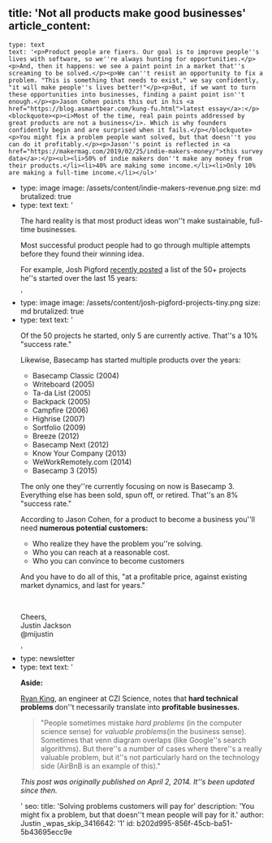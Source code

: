 title: 'Not all products make good businesses'
article_content:
  -
    type: text
    text: '<p>Product people are fixers. Our goal is to improve people''s lives with software, so we''re always hunting for opportunities.</p><p>And, then it happens: we see a paint point in a market that''s screaming to be solved.</p><p>We can''t resist an opportunity to fix a problem. "This is something that needs to exist," we say confidently, "it will make people''s lives better!"</p><p>But, if we want to turn these opportunities into businesses, finding a paint point isn''t enough.</p><p>Jason Cohen points this out in his <a href="https://blog.asmartbear.com/kung-fu.html">latest essay</a>:</p><blockquote><p><i>Most of the time, real pain points addressed by great products are not a business</i>. Which is why founders confidently begin and are surprised when it fails.</p></blockquote><p>You might fix a problem people want solved, but that doesn''t you can do it profitably.</p><p>Jason''s point is reflected in <a href="https://makermag.com/2019/02/25/indie-makers-money/">this survey data</a>:</p><ul><li>50% of indie makers don''t make any money from their products.</li><li>40% are making some income.</li><li>Only 10% are making a full-time income.</li></ul>'
  -
    type: image
    image: /assets/content/indie-makers-revenue.png
    size: md
    brutalized: true
  -
    type: text
    text: '<p>The hard reality is that most product ideas won''t make sustainable, full-time businesses.</p><p>Most successful product people had to go through multiple attempts before they found their winning idea.</p><p>For example, Josh Pigford <a href="https://joshpigford.com/projects">recently posted</a> a list of the 50+ projects he''s started over the last 15 years:</p>'
  -
    type: image
    image: /assets/content/josh-pigford-projects-tiny.png
    size: md
    brutalized: true
  -
    type: text
    text: '<p>Of the 50 projects he started, only 5 are currently active. That''s a 10% "success rate."</p><p>Likewise, Basecamp has started multiple products over the years:</p><ul><li>Basecamp Classic (2004)<br></li><li>Writeboard (2005)</li><li>Ta-da List (2005)</li><li>Backpack (2005)</li><li>Campfire (2006)</li><li>Highrise (2007)</li><li>Sortfolio (2009)</li><li>Breeze (2012)</li><li>Basecamp Next (2012)</li><li>Know Your Company (2013)</li><li>WeWorkRemotely.com (2014)</li><li>Basecamp 3 (2015)</li></ul><p>The only one they''re currently focusing on now is Basecamp 3. Everything else has been sold, spun off, or retired. That''s an 8% "success rate."</p><p>According to Jason Cohen, for a product to become a business you''ll need <b>numerous potential customers:</b></p><ul><li>Who realize they have the problem you''re solving.<br></li><li>Who you can reach at a reasonable cost.</li><li>Who you can convince to become customers</li></ul><p>And you have to do all of this, "at a profitable price, against existing market dynamics, and last for years."</p><p><br></p><p>Cheers,<br>Justin Jackson<br>@mijustin</p>'
  -
    type: newsletter
  -
    type: text
    text: '<p><b>Aside: </b></p><p><a href="https://twitter.com/rk">Ryan King</a>, an engineer at CZI Science, notes that <b>hard technical problems </b>don''t necessarily translate into <b>profitable businesses.&nbsp;</b></p><blockquote><p>"People sometimes mistake <i>hard problems</i> (in the computer science sense) for <i>valuable problems</i>(in the business sense). Sometimes that venn diagram overlaps (like Google''s search algorithms). But there''s a number of cases where there''s a really valuable problem, but it''s not particularly hard on the technology side (AirBnB is an example of this)."</p></blockquote><p><i>This post was originally published on April 2, 2014. It''s been updated since then.</i></p>'
seo:
  title: 'Solving problems customers will pay for'
  description: 'You might fix a problem, but that doesn''t mean people will pay for it.'
author: Justin
_wpas_skip_3416642: '1'
id: b202d995-856f-45cb-ba51-5b43695ecc9e
